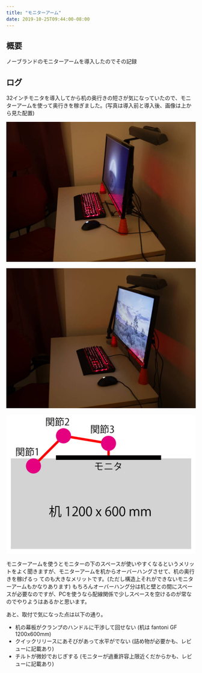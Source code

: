 ```yaml
---
title: "モニターアーム"
date: 2019-10-25T09:44:00-08:00
---
```


## 概要

ノーブランドのモニターアームを導入したのでその記録

## ログ

32インチモニタを導入してから机の奥行きの短さが気になっていたので、モニターアームを使って奥行きを稼ぎました。(写真は導入前と導入後、画像は上から見た配置)

![](../../media/188572549189_0.jpg)

![](../../media/188572549189_1.jpg)

![](../../media/188572549189_2.jpg)

モニターアームを使うとモニターの下のスペースが使いやすくなるというメリットをよく聞きますが、モニターアームを机からオーバーハングさせて、机の奥行きを稼げるっ
てのも大きなメリットです。(ただし構造上それができないモニターアームもかなりあります)
もちろんオーバーハング分は机と壁との間にスペースが必要なのですが、PCを使うなら配線関係で少しスペースを空けるのが常なのでやりようはあるかと思います。

あと、取付で気になった点は以下の通り。

  * 机の幕板がクランプのハンドルに干渉して回せない (机は fantoni GF 1200x600mm)
  * クイックリリースにあそびがあって水平がでない (詰め物が必要かも、レビューに記載あり)
  * チルトが微妙でおじぎする (モニターが過重許容上限近くだからかも、レビューに記載あり)

